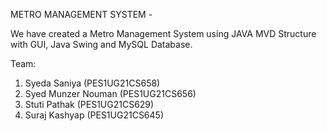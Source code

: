 METRO MANAGEMENT SYSTEM -

We have created a Metro Management System using JAVA MVD Structure with GUI, Java Swing and MySQL Database.

Team: 
1. Syeda Saniya (PES1UG21CS658)
2. Syed Munzer Nouman (PES1UG21CS656)
3. Stuti Pathak (PES1UG21CS629)
4. Suraj Kashyap (PES1UG21CS645)
